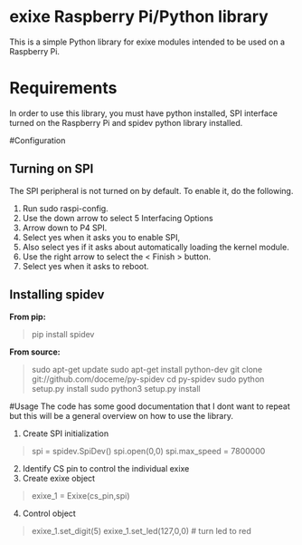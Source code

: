# exixe Raspberry Pi/Python library

This is a simple Python library for exixe modules intended to be used on a Raspberry Pi.

# Requirements
In order to use this library, you must have python installed, SPI interface turned on the Raspberry Pi and spidev python library installed.

#Configuration

## Turning on SPI
The SPI peripheral is not turned on by default. To enable it, do the following.
1.	Run sudo raspi-config.
2.	Use the down arrow to select 5 Interfacing Options
3.	Arrow down to P4 SPI.
4.	Select yes when it asks you to enable SPI,
5.	Also select yes if it asks about automatically loading the kernel module.
6.	Use the right arrow to select the < Finish > button.
7.	Select yes when it asks to reboot.

## Installing spidev 
**From pip:**
> pip install spidev

**From source:**
> sudo apt-get update sudo apt-get install python-dev 
git clone git://github.com/doceme/py-spidev
cd py-spidev
sudo python setup.py install
sudo python3 setup.py install

#Usage 
The code has some good documentation that I dont want to repeat but this will be a general overview on how to use the library. 
1.	Create SPI initialization
> spi = spidev.SpiDev()
spi.open(0,0)
spi.max_speed = 7800000

2.	Identify CS pin to control the individual exixe
3.	Create exixe object
> exixe_1 = Exixe(cs_pin,spi)

4.	Control object
> exixe_1.set_digit(5)
exixe_1.set_led(127,0,0) # turn led to red
